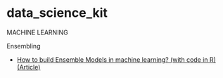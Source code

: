 # data_science_kit


MACHINE LEARNING

Ensembling

* [How to build Ensemble Models in machine learning? (with code in R) (Article)](https://www.analyticsvidhya.com/blog/2017/02/introduction-to-ensembling-along-with-implementation-in-r/)

